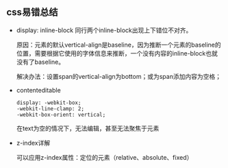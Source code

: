 ## css易错总结

* display: inline-block  同行两个inline-block出现上下错位不对齐。

  原因：元素的默认vertical-align是baseline，因为推断一个元素的baseline的位置，需要根据它使用的字体信息来推断，一个没有内容的inline-block也就没有了baseline。

  解决办法：设置span的vertical-align为bottom；或为span添加内容为空格；

* contenteditable

  ```
  display: -webkit-box;
  -webkit-line-clamp: 2;
  -webkit-box-orient: vertical;
  ```
  在text为空的情况下，无法编辑，甚至无法聚焦于元素

* z-index详解

  可以应用z-index属性：定位的元素（relative、absolute、fixed）
